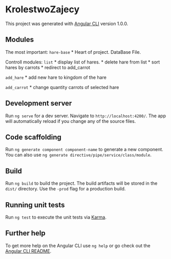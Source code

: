 # KrolestwoZajecy

This project was generated with [Angular CLI](https://github.com/angular/angular-cli) version 1.0.0.

## Modules
The most important:
    `hare-base` * Heart of project. DataBase File.

Controll modules:
`list` 
    * display list of hares. 
    * delete hare from list
    * sort hares by carrots 
    * redirect to add_carrot

`add_hare`
     * add new hare to kingdom of the hare
        
 `add_carrot`
    * change quantity carrots  of selected hare

## Development server

Run `ng serve` for a dev server. Navigate to `http://localhost:4200/`. The app will automatically reload if you change any of the source files.

## Code scaffolding

Run `ng generate component component-name` to generate a new component. You can also use `ng generate directive/pipe/service/class/module`.

## Build

Run `ng build` to build the project. The build artifacts will be stored in the `dist/` directory. Use the `-prod` flag for a production build.

## Running unit tests

Run `ng test` to execute the unit tests via [Karma](https://karma-runner.github.io).

## Further help

To get more help on the Angular CLI use `ng help` or go check out the [Angular CLI README](https://github.com/angular/angular-cli/blob/master/README.md).
